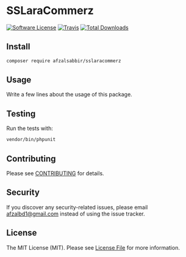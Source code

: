 # SSLaraCommerz

[![Software License](https://img.shields.io/badge/license-MIT-brightgreen.svg?style=flat-square)](LICENSE.md)
[![Travis](https://img.shields.io/travis/afzalsabbir/sslaracommerz.svg?style=flat-square)]()
[![Total Downloads](https://img.shields.io/packagist/dt/afzalsabbir/sslaracommerz.svg?style=flat-square)](https://packagist.org/packages/afzalsabbir/sslaracommerz)


## Install

```bash
composer require afzalsabbir/sslaracommerz
```


## Usage

Write a few lines about the usage of this package.


## Testing

Run the tests with:

```bash
vendor/bin/phpunit
```


## Contributing

Please see [CONTRIBUTING](CONTRIBUTING.md) for details.


## Security

If you discover any security-related issues, please email afzalbd1@gmail.com instead of using the issue tracker.


## License

The MIT License (MIT). Please see [License File](/LICENSE.md) for more information.
